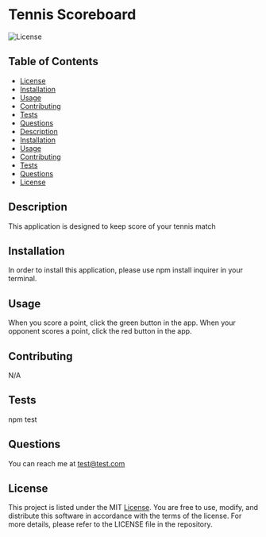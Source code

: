 # Tennis Scoreboard
![License](https://img.shields.io/badge/License-MIT-blue.svg)
## Table of Contents
- [License](#license)
- [Installation](#installation)
- [Usage](#usage)
- [Contributing](#contributing)
- [Tests](#tests)
- [Questions](#questions)
- [Description](#description)
- [Installation](#installation)
- [Usage](#usage)
- [Contributing](#contributing)
- [Tests](#tests)
- [Questions](#questions)
- [License](#license)
## Description
This application is designed to keep score of your tennis match 
## Installation
In order to install this application, please use npm install inquirer in your terminal.
## Usage
When you score a point, click the green button in the app. When your opponent scores a point, click the red button in the app.
## Contributing
N/A
## Tests
npm test
## Questions
You can reach me at test@test.com
## License
This project is listed under the MIT [License](https://opensource.org/licenses/MIT). You are free to use, modify, and distribute this software in accordance with the terms of the license. For more details, please refer to the LICENSE file in the repository.
